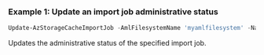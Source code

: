 ### Example 1: Update an import job administrative status
```powershell
Update-AzStorageCacheImportJob -AmlFilesystemName 'myamlfilesystem' -Name 'myimportjob' -ResourceGroupName 'myresourcegroup' -AdminStatus 'Cancel'
```

Updates the administrative status of the specified import job.

